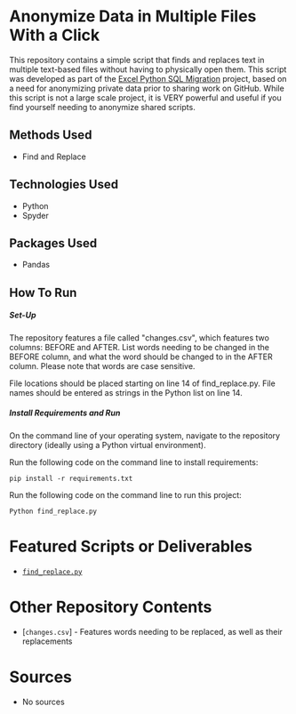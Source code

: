 # Anonymize Data in Multiple Files With a Click
This repository contains a simple script that finds and replaces text in multiple text-based files without having to physically open them. This script was developed as part of the [Excel Python SQL Migration](https://github.com/ErikaJacobs/Excel-Python-SQL-Migration) project, based on a need for anonymizing private data prior to sharing work on GitHub. While this script is not a large scale project, it is VERY powerful and useful if you find yourself needing to anonymize shared scripts.

## Methods Used
* Find and Replace

## Technologies Used
* Python
* Spyder

## Packages Used
* Pandas

## How To Run

##### Set-Up
The repository features a file called "changes.csv", which features two columns: BEFORE and AFTER. List words needing to be changed in the BEFORE column, and what the word should be changed to in the AFTER column. Please note that words are case sensitive.

File locations should be placed starting on line 14 of find_replace.py. File names should be entered as strings in the Python list on line 14.

##### Install Requirements and Run
On the command line of your operating system, navigate to the repository directory (ideally using a Python virtual environment).

Run the following code on the command line to install requirements:
```
pip install -r requirements.txt 
```

Run the following code on the command line to run this project:
```
Python find_replace.py
```

# Featured Scripts or Deliverables
* [```find_replace.py```](find_replace.py)

# Other Repository Contents
* [```changes.csv```] - Features words needing to be replaced, as well as their replacements

# Sources
* No sources
